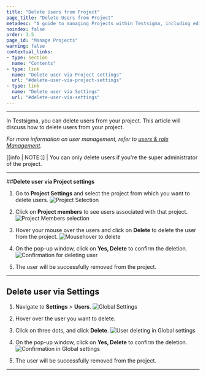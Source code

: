 ```yaml
---
title: "Delete Users from Project"
page_title: "Delete Users from Project"
metadesc: "A guide to managing Projects within Testsigma, including editing, deleting projects, and enabling/disabling multiple Application/Versions"
noindex: false
order: 3.5
page_id: "Manage Projects"
warning: false
contextual_links:
- type: section
  name: "Contents"
- type: link
  name: "Delete user via Project settings"
  url: "#delete-user-via-project-settings"
- type: link
  name: "Delete user via Settings"
  url: "#delete-user-via-settings"
---
```


---
In Testsigma, you can delete users from your project. This article will discuss how to delete users from your project. 

*For more information on user management, refer to [users & role Management](https://testsigma.com/docs/collaboration/users-roles/).*

[[info | NOTE:]]
| You can only delete users if you're the super administrator of the project.

---

##**Delete user via Project settings**

1. Go to **Project Settings** and select the project from which you want to delete users.
![Project Selection](https://s3.amazonaws.com/static-docs.testsigma.com/new_images/projects/overview/ts_projectselection.png)

2. Click on **Project members** to see users associated with that project.
![Project Members selection](https://s3.amazonaws.com/static-docs.testsigma.com/new_images/projects/overview/ts_projectsettings.png)

3. Hover your mouse over the users and click on **Delete** to delete the user from the project.
![Mousehover to delete](https://s3.amazonaws.com/static-docs.testsigma.com/new_images/projects/overview/ts_projectmemberdelete.png)

4. On the pop-up window, click on **Yes, Delete** to confirm the deletion.
![Confirmation for deleting user](https://s3.amazonaws.com/static-docs.testsigma.com/new_images/projects/overview/ts_deletingmemberconfirm.png)
5. The user will be successfully removed from the project.

---

## **Delete user via Settings**

1. Navigate to **Settings** > **Users**.
![Global Settings](https://s3.amazonaws.com/static-docs.testsigma.com/new_images/projects/overview/ts_globalsettingsuser.png)

2. Hover over the user you want to delete. 
3. Click on three dots, and click **Delete**.
![User deleting in Global settings](https://s3.amazonaws.com/static-docs.testsigma.com/new_images/projects/overview/ts_deletingglobalconfirm.png)

4. On the pop-up window, click on **Yes, Delete** to confirm the deletion.
![Confirmation in Global settings](https://s3.amazonaws.com/static-docs.testsigma.com/new_images/projects/overview/ts_deletingmemberglobalconfirm.png)

5. The user will be successfully removed from the project.

---